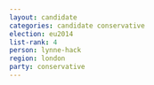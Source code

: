 ```yaml
---
layout: candidate
categories: candidate conservative
election: eu2014
list-rank: 4
person: lynne-hack
region: london
party: conservative
---
```

